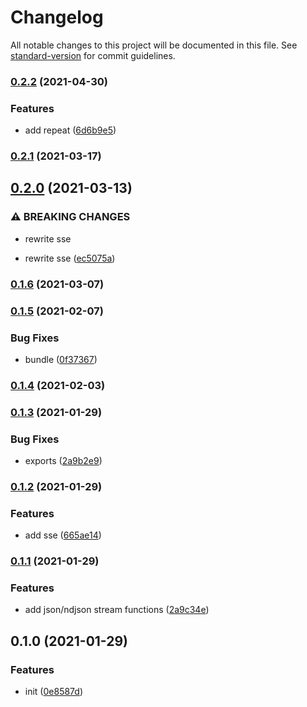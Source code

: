 # Changelog

All notable changes to this project will be documented in this file. See [standard-version](https://github.com/conventional-changelog/standard-version) for commit guidelines.

### [0.2.2](https://github.com/BlackGlory/iterable-operator/compare/v0.2.1...v0.2.2) (2021-04-30)


### Features

* add repeat ([6d6b9e5](https://github.com/BlackGlory/iterable-operator/commit/6d6b9e5d29f82926ec9721bc6dd4e19e5d8e2a7d))

### [0.2.1](https://github.com/BlackGlory/iterable-operator/compare/v0.2.0...v0.2.1) (2021-03-17)

## [0.2.0](https://github.com/BlackGlory/iterable-operator/compare/v0.1.6...v0.2.0) (2021-03-13)


### ⚠ BREAKING CHANGES

* rewrite sse

* rewrite sse ([ec5075a](https://github.com/BlackGlory/iterable-operator/commit/ec5075abd2854c36a848579e3e0bffef98d087a2))

### [0.1.6](https://github.com/BlackGlory/iterable-operator/compare/v0.1.5...v0.1.6) (2021-03-07)

### [0.1.5](https://github.com/BlackGlory/iterable-operator/compare/v0.1.4...v0.1.5) (2021-02-07)


### Bug Fixes

* bundle ([0f37367](https://github.com/BlackGlory/iterable-operator/commit/0f373674d7007de1656f3c227f137f0beb0c4350))

### [0.1.4](https://github.com/BlackGlory/iterable-operator/compare/v0.1.3...v0.1.4) (2021-02-03)

### [0.1.3](https://github.com/BlackGlory/iterable-operator/compare/v0.1.2...v0.1.3) (2021-01-29)


### Bug Fixes

* exports ([2a9b2e9](https://github.com/BlackGlory/iterable-operator/commit/2a9b2e9b73929e9e4afdd0815d38a510449e2416))

### [0.1.2](https://github.com/BlackGlory/iterable-operator/compare/v0.1.1...v0.1.2) (2021-01-29)


### Features

* add sse ([665ae14](https://github.com/BlackGlory/iterable-operator/commit/665ae14848f1ea00c9baa4af7c2cb5b48e38c56e))

### [0.1.1](https://github.com/BlackGlory/iterable-operator/compare/v0.1.0...v0.1.1) (2021-01-29)


### Features

* add json/ndjson stream functions ([2a9c34e](https://github.com/BlackGlory/iterable-operator/commit/2a9c34e67c5233b8277f4e3121b330aee8afdc22))

## 0.1.0 (2021-01-29)


### Features

* init ([0e8587d](https://github.com/BlackGlory/iterable-operator/commit/0e8587d2a8ed52942c480414c15080163026d8c0))
